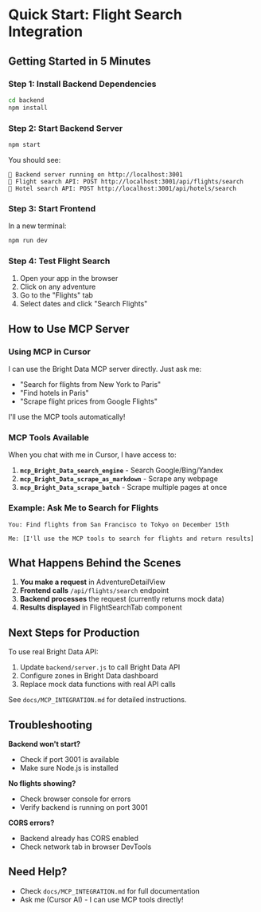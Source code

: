 # Quick Start: Flight Search Integration

## Getting Started in 5 Minutes

### Step 1: Install Backend Dependencies

```bash
cd backend
npm install
```

### Step 2: Start Backend Server

```bash
npm start
```

You should see:
```
🚀 Backend server running on http://localhost:3001
📡 Flight search API: POST http://localhost:3001/api/flights/search
🏨 Hotel search API: POST http://localhost:3001/api/hotels/search
```

### Step 3: Start Frontend

In a new terminal:

```bash
npm run dev
```

### Step 4: Test Flight Search

1. Open your app in the browser
2. Click on any adventure
3. Go to the "Flights" tab
4. Select dates and click "Search Flights"

## How to Use MCP Server

### Using MCP in Cursor

I can use the Bright Data MCP server directly. Just ask me:

- "Search for flights from New York to Paris"
- "Find hotels in Paris"
- "Scrape flight prices from Google Flights"

I'll use the MCP tools automatically!

### MCP Tools Available

When you chat with me in Cursor, I have access to:

1. **`mcp_Bright_Data_search_engine`** - Search Google/Bing/Yandex
2. **`mcp_Bright_Data_scrape_as_markdown`** - Scrape any webpage
3. **`mcp_Bright_Data_scrape_batch`** - Scrape multiple pages at once

### Example: Ask Me to Search for Flights

```
You: Find flights from San Francisco to Tokyo on December 15th

Me: [I'll use the MCP tools to search for flights and return results]
```

## What Happens Behind the Scenes

1. **You make a request** in AdventureDetailView
2. **Frontend calls** `/api/flights/search` endpoint
3. **Backend processes** the request (currently returns mock data)
4. **Results displayed** in FlightSearchTab component

## Next Steps for Production

To use real Bright Data API:

1. Update `backend/server.js` to call Bright Data API
2. Configure zones in Bright Data dashboard
3. Replace mock data functions with real API calls

See `docs/MCP_INTEGRATION.md` for detailed instructions.

## Troubleshooting

**Backend won't start?**
- Check if port 3001 is available
- Make sure Node.js is installed

**No flights showing?**
- Check browser console for errors
- Verify backend is running on port 3001

**CORS errors?**
- Backend already has CORS enabled
- Check network tab in browser DevTools

## Need Help?

- Check `docs/MCP_INTEGRATION.md` for full documentation
- Ask me (Cursor AI) - I can use MCP tools directly!

